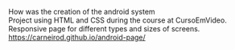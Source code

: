 How was the creation of the android system
<br>
Project using HTML and CSS during the course at CursoEmVideo.
Responsive page for different types and sizes of screens.
<br>
https://carneirod.github.io/android-page/
